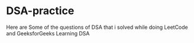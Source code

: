# DSA-practice

Here are Some of the questions of DSA that i solved while doing LeetCode and GeeksforGeeks Learning DSA
